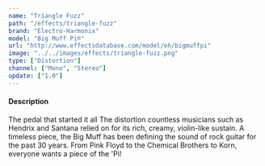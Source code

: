 ```yaml
---
name: "Triangle Fuzz"
path: "/effects/triangle-fuzz"
brand: "Electro-Harmonix"
model: "Big Muff Pi®"
url: "http://www.effectsdatabase.com/model/eh/bigmuffpi"
image: "../../images/effects/triangle-fuzz.png"
type: ["Distortion"]
channel: ["Mono", "Stereo"]
update: ["1.0"]
---
```

#### Description
The pedal that started it all The distortion countless musicians such as Hendrix and Santana relied on for its rich, creamy, violin-like sustain. A timeless piece, the Big Muff has been defining the sound of rock guitar for the past 30 years. From Pink Floyd to the Chemical Brothers to Korn, everyone wants a piece of the 'Pi!